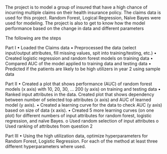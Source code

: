 The project is to model a group of insured that have a high chance of incurring multiple claims on their health insurance policy. The claims data is used  for this project. Random Forest, Logical Regression, Naïve Bayes were used for modeling. The project  is also to get to know how the model performance based on the change in data and different parameters

The following are the steps

Part I
•	Loaded the Claims data
•	Preprocessed the data (select input/output attributes, fill missing values, spit into training/testing, etc.)
•	Created logistic regression and random forest models on training data
•	Compared AUC of the model applied to training data and testing data
•	Predicted if the patients are likely to be high utilizers in year 2 using sample data 

Part II
•	Created a plot that shows performance (AUC) of random forest models (x axis) with 10, 20, 30, … 200 (y axis) on training and testing data 
•	Ranked input attributes in the data. Created  plot that shows dependency between number of selected top attributes (x axis) and AUC of learned model (y axis). 
•	Created a learning curve for the data to check AUC (y axis) based on size of data (x axis).
•	Created 5 more learning curves (on one plot) for different numbers of input attributes for random forest, logistic regression, and naïve Bayes.
o	Used random selection of input attributes
o	Used ranking of attributes from question 2

Part III
•	Using the high utilization data, optimize hyperparameters for Random Forest, Logistic Regression. For each of the method at least three different hyperparameters where used.
